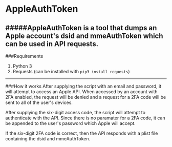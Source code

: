 # AppleAuthToken
#####AppleAuthToken is a tool that dumps an Apple account's dsid and mmeAuthToken which can be used in API requests.
---

###Requirements
1. Python 3
2. Requests (can be installed with `pip3 install requests`)

---
###How it works
After supplying the script with an email and password, it will attempt to access an Apple API. When accessed by an account with 2FA enabled, the request will be denied and a request for a 2FA code will be sent to all of the user's devices.

After supplying the six-digit access code, the script will attempt to authenticate with the API. Since there is no paramater for a 2FA code, it can be appended to the user's password which Apple will accept.

If the six-digit 2FA code is correct, then the API responds with a plist file containing the dsid and mmeAuthToken.
